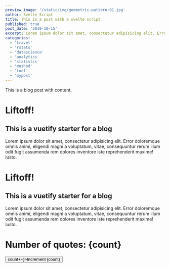 ```yaml
---
preview_image: '/static/img/geometric-pattern-01.jpg'
author: Svelte Script
title: This is a post with a svelte script
published: true
post_date: '2019-10-15'
excerpt: Lorem ipsum dolor sit amet, consectetur adipisicing elit. Error doloremque omnis animi, eligendi magni a voluptatum, vitae, consequuntur rerum illum odit fugit assumenda rem dolores inventore iste reprehenderit maxime! Iusto.
categories:
  - 'travel'
  - 'rstats'
  - 'datascience'
  - 'analytics'
  - 'statistcs'
  - 'method'
  - 'tool'
  - 'mypost'
---
```


This is a blog post with content.

# Liftoff!

## This is a vuetify starter for a blog

Lorem ipsum dolor sit amet, consectetur adipisicing elit. Error doloremque omnis animi, eligendi magni a voluptatum, vitae, consequuntur rerum illum odit fugit assumenda rem dolores inventore iste reprehenderit maxime! Iusto.

# Liftoff!

## This is a vuetify starter for a blog

Lorem ipsum dolor sit amet, consectetur adipisicing elit. Error doloremque omnis animi, eligendi magni a voluptatum, vitae, consequuntur rerum illum odit fugit assumenda rem dolores inventore iste reprehenderit maxime! Iusto.

# Number of quotes: {count}

<script>
    import Box from '$lib/components/box.svelte'
    let count = 10
</script>
<Box />
<button on:click = {() => count++}>Increment {count}</button>
